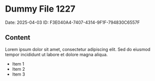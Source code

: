 # Dummy File 1227

Date: 2025-04-03
ID: F3E040A4-7407-4314-9F1F-794830C6557F

## Content

Lorem ipsum dolor sit amet, consectetur adipiscing elit.
Sed do eiusmod tempor incididunt ut labore et dolore magna aliqua.

* Item 1
* Item 2
* Item 3


